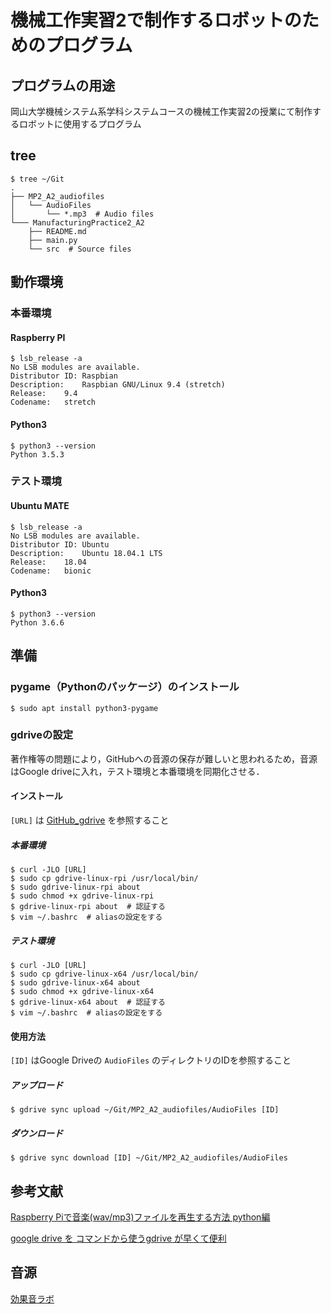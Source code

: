 # 機械工作実習2で制作するロボットのためのプログラム

## プログラムの用途
岡山大学機械システム系学科システムコースの機械工作実習2の授業にて制作するロボットに使用するプログラム

## tree
```
$ tree ~/Git
.
├── MP2_A2_audiofiles
│   └── AudioFiles
│       └── *.mp3  # Audio files
└─── ManufacturingPractice2_A2
    ├── README.md
    ├── main.py
    └── src  # Source files
```

## 動作環境
### 本番環境
#### Raspberry PI
```
$ lsb_release -a
No LSB modules are available.
Distributor ID:	Raspbian
Description:	Raspbian GNU/Linux 9.4 (stretch)
Release:	9.4
Codename:	stretch
```
#### Python3
```
$ python3 --version
Python 3.5.3
```
### テスト環境
#### Ubuntu MATE
```
$ lsb_release -a
No LSB modules are available.
Distributor ID:	Ubuntu
Description:	Ubuntu 18.04.1 LTS
Release:	18.04
Codename:	bionic
```
#### Python3
```
$ python3 --version
Python 3.6.6
```

## 準備

### pygame（Pythonのパッケージ）のインストール
```
$ sudo apt install python3-pygame
```

### gdriveの設定
著作権等の問題により，GitHubへの音源の保存が難しいと思われるため，音源はGoogle driveに入れ，テスト環境と本番環境を同期化させる．

#### インストール
`[URL]` は [GitHub_gdrive](https://github.com/prasmussen/gdrive) を参照すること
##### 本番環境
```
$ curl -JLO [URL]
$ sudo cp gdrive-linux-rpi /usr/local/bin/
$ sudo gdrive-linux-rpi about
$ sudo chmod +x gdrive-linux-rpi
$ gdrive-linux-rpi about  # 認証する
$ vim ~/.bashrc  # aliasの設定をする
```
##### テスト環境
```
$ curl -JLO [URL]
$ sudo cp gdrive-linux-x64 /usr/local/bin/
$ sudo gdrive-linux-x64 about
$ sudo chmod +x gdrive-linux-x64
$ gdrive-linux-x64 about  # 認証する
$ vim ~/.bashrc  # aliasの設定をする
```

#### 使用方法
`[ID]` はGoogle Driveの `AudioFiles` のディレクトリのIDを参照すること
##### アップロード
```
$ gdrive sync upload ~/Git/MP2_A2_audiofiles/AudioFiles [ID]
```

##### ダウンロード
```
$ gdrive sync download [ID] ~/Git/MP2_A2_audiofiles/AudioFiles
```

## 参考文献
[Raspberry Piで音楽(wav/mp3)ファイルを再生する方法 python編](https://qiita.com/Nyanpy/items/cb4ea8dc4dc01fe56918)

[google drive を コマンドから使うgdrive が早くて便利](http://takuya-1st.hatenablog.jp/entry/2016/07/06/034412)

## 音源
[効果音ラボ](https://soundeffect-lab.info/)
